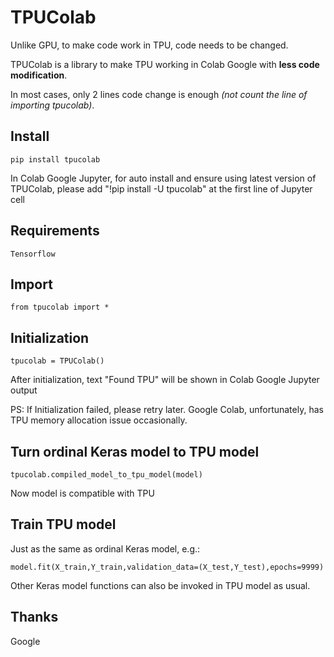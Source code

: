 # TPUColab

Unlike GPU, to make code work in TPU, code needs to be changed.

TPUColab is a library to make TPU working in Colab Google with **less code modification**.

In most cases, only 2 lines code change is enough *(not count the line of importing tpucolab)*.

## Install

    pip install tpucolab

In Colab Google Jupyter, for auto install and ensure using latest version of TPUColab, please add "!pip install -U tpucolab" at the first line of Jupyter cell

## Requirements

    Tensorflow

## Import

    from tpucolab import *

## Initialization

    tpucolab = TPUColab()

After initialization, text "Found TPU" will be shown in Colab Google Jupyter output

PS: If Initialization failed, please retry later. Google Colab, unfortunately, has TPU memory allocation issue occasionally.

## Turn ordinal Keras model to TPU model

    tpucolab.compiled_model_to_tpu_model(model)
    
Now model is compatible with TPU

## Train TPU model

Just as the same as ordinal Keras model, e.g.:

    model.fit(X_train,Y_train,validation_data=(X_test,Y_test),epochs=9999)
    
Other Keras model functions can also be invoked in TPU model as usual.


## Thanks

Google
